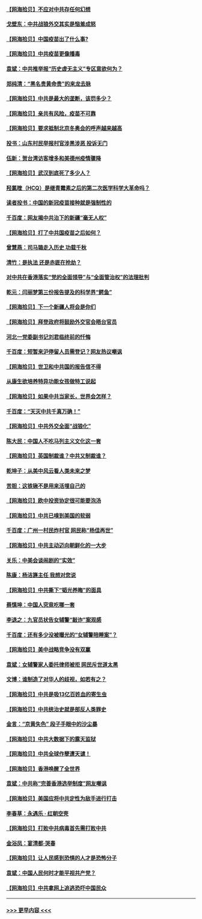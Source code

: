 #### [【网海拾贝】不应对中共存任何幻想](../pages/nsc993/n12881460.md?t=04152002) 
#### [戈壁东：中共战狼外交其实是恼羞成怒](../pages/nsc993/n12880392.md?t=04152002) 
#### [【网海拾贝】中国疫苗出了什么事?](../pages/nsc993/n12879124.md?t=04152002) 
#### [【网海拾贝】中共疫苗更像播毒](../pages/nsc993/n12876631.md?t=04152002) 
#### [袁斌：中共推举报“历史虚无主义”专区意欲何为？](../pages/nsc993/n12876530.md?t=04152002) 
#### [郑纯清：“黑名贵黄命贵”的来龙去脉](../pages/nsc993/n12875589.md?t=04152002) 
#### [【网海拾贝】中共是最大的垄断，该罚多少？](../pages/nsc993/n12874006.md?t=04152002) 
#### [【网海拾贝】亲共有风险，疫苗不可靠](../pages/nsc993/n12872224.md?t=04152002) 
#### [【网海拾贝】要求抵制北京冬奥会的呼声越来越高](../pages/nsc993/n12868962.md?t=04152002) 
#### [投书：山东村民举报村官涉黑涉恶 投诉无门](../pages/nsc993/n12869726.md?t=04152002) 
#### [伍新：贺台湾访客增多和美德州疫情骤降](../pages/nsc993/n12865651.md?t=04152002) 
#### [【网海拾贝】武汉到底死了多少人？](../pages/nsc993/n12863707.md?t=04152002) 
#### [羟氯喹（HCQ）是继青霉素之后的第二次医学科学大革命吗？](../pages/nsc993/n12638564.md?t=04152002) 
#### [读者投书：中国的新冠疫苗接种就是强制性的](../pages/nsc993/n12859932.md?t=04152002) 
#### [千百度：网友揭中共治下的新疆“毫无人权”](../pages/nsc993/n12858385.md?t=04152002) 
#### [【网海拾贝】打了中共国疫苗之后如何？](../pages/nsc993/n12857866.md?t=04152002) 
#### [曾慧燕：司马璐走入历史 功载千秋](../pages/nsc993/n12856996.md?t=04152002) 
#### [清竹：是执法 还是赤匪在抢劫？](../pages/nsc993/n12856952.md?t=04152002) 
#### [对中共在香港落实“党的全面领导”与“全面管治权”的法理批判](../pages/nsc993/n12856929.md?t=04152002) 
#### [乾元：闫丽梦第三份报告提及的科学界“鳄鱼”](../pages/nsc993/n12855985.md?t=04152002) 
#### [【网海拾贝】下一个新疆人将会是你们](../pages/nsc993/n12855864.md?t=04152002) 
#### [【网海拾贝】拜登政府将鼓励外交官会晤台官员](../pages/nsc993/n12853615.md?t=04152002) 
#### [河北一党委副书记刘君临终前的忏悔](../pages/nsc993/n12849420.md?t=04152002) 
#### [千百度：短暂来沪停留人员需登记？网友热议嘲讽](../pages/nsc993/n12853497.md?t=04152002) 
#### [【网海拾贝】世卫和中共国的报告信不得](../pages/nsc993/n12850902.md?t=04152002) 
#### [从康生欲培养特异功能女孩做特工说起](../pages/nsc993/n12849289.md?t=04152002) 
#### [【网海拾贝】如果中共当家长，世界会怎样？](../pages/nsc993/n12848436.md?t=04152002) 
#### [千百度：“天灭中共千真万确！”](../pages/nsc993/n12845659.md?t=04152002) 
#### [【网海拾贝】中共外交全面“战狼化”](../pages/nsc993/n12845607.md?t=04152002) 
#### [陈大民：中国人不吃马列主义文化这一套](../pages/nsc993/n12842496.md?t=04152002) 
#### [【网海拾贝】英国制裁谁？中共又制裁谁？](../pages/nsc993/n12840909.md?t=04152002) 
#### [乾坤子：从美中风云看人类未来之梦](../pages/nsc993/n12840590.md?t=04152002) 
#### [苦胆：这铁锹不是用来活埋自己的](../pages/nsc993/n12839512.md?t=04152002) 
#### [【网海拾贝】欧中投资协定很可能要泡汤](../pages/nsc993/n12835122.md?t=04152002) 
#### [【网海拾贝】中共已嗅到美国的软弱](../pages/nsc993/n12832411.md?t=04152002) 
#### [千百度：广州一村民炸村官 网民称“杨佳再世”](../pages/nsc993/n12832380.md?t=04152002) 
#### [【网海拾贝】中共主动迈向朝鲜化的一大步](../pages/nsc993/n12829887.md?t=04152002) 
#### [关乐：中美会谈闹剧的“实效”](../pages/nsc993/n12826698.md?t=04152002) 
#### [陈康：杨洁篪主任  我想对您说](../pages/nsc993/n12826609.md?t=04152002) 
#### [【网海拾贝】中共撕下“韬光养晦”的面具](../pages/nsc993/n12826459.md?t=04152002) 
#### [蔡慎坤：中国人究竟吃哪一套](../pages/nsc993/n12826010.md?t=04152002) 
#### [李退之：九官员状告女辅警“敲诈”案观感](../pages/nsc993/n12823984.md?t=04152002) 
#### [千百度：还有多少没被曝光的“女辅警陪睡案”？](../pages/nsc993/n12822136.md?t=04152002) 
#### [【网海拾贝】美中战略竞争没有双赢](../pages/nsc993/n12822105.md?t=04152002) 
#### [袁斌：女辅警家人委托律师被拒 网民斥世道太黑](../pages/nsc993/n12822004.md?t=04152002) 
#### [文博：谁制造了对华人的歧视，如若有之？](../pages/nsc993/n12821635.md?t=04152002) 
#### [【网海拾贝】中共是吸13亿百姓血的寄生虫](../pages/nsc993/n12819191.md?t=04152002) 
#### [【网海拾贝】中共统治史就是部反人类罪史](../pages/nsc993/n12816738.md?t=04152002) 
#### [金言：“京黄失色” 段子手眼中的沙尘暴](../pages/nsc993/n12815700.md?t=04152002) 
#### [【网海拾贝】中共大数据下的露天监狱](../pages/nsc993/n12811075.md?t=04152002) 
#### [【网海拾贝】中共全球作孽遭天谴！](../pages/nsc993/n12810258.md?t=04152002) 
#### [【网海拾贝】香港唤醒了全世界](../pages/nsc993/n12809100.md?t=04152002) 
#### [袁斌：中共称“完善香港选举制度”网友嘲讽](../pages/nsc993/n12808994.md?t=04152002) 
#### [【网海拾贝】美国应将中共定性为敌手进行打击](../pages/nsc993/n12806870.md?t=04152002) 
#### [李春草：永遇乐 · 红朝空壳](../pages/nsc993/n12805365.md?t=04152002) 
#### [【网海拾贝】打败中共病毒首先需打败中共](../pages/nsc993/n12803930.md?t=04152002) 
#### [金浴凤：宴清都‧哭春](../pages/nsc993/n12801601.md?t=04152002) 
#### [【网海拾贝】让人民感到恐惧的人才是恐怖分子](../pages/nsc993/n12799347.md?t=04152002) 
#### [袁斌：中国人民何时才能平视共产党？](../pages/nsc993/n12799306.md?t=04152002) 
#### [【网海拾贝】中共拿网上追逃恐吓中国民众](../pages/nsc993/n12796905.md?t=04152002) 

----
#### [ >>> 更早内容 <<< ](../indexes/nsc993-earlier.md)
